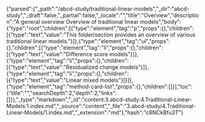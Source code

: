 {"parsed":{"_path":"/abcd-study/traditional-linear-models","_dir":"abcd-study","_draft":false,"_partial":false,"_locale":"","title":"Overview","description":"A general overview Overview of traditional linear models","body":{"type":"root","children":[{"type":"element","tag":"p","props":{},"children":[{"type":"text","value":"This folder/section provides an overview of various traditional linear models."}]},{"type":"element","tag":"ul","props":{},"children":[{"type":"element","tag":"li","props":{},"children":[{"type":"text","value":"Difference score models"}]},{"type":"element","tag":"li","props":{},"children":[{"type":"text","value":"Residualized change models"}]},{"type":"element","tag":"li","props":{},"children":[{"type":"text","value":"Linear mixed models"}]}]},{"type":"element","tag":"method-card-list","props":{},"children":[]}],"toc":{"title":"","searchDepth":2,"depth":2,"links":[]}},"_type":"markdown","_id":"content:3.abcd-study:4.Traditional-Linear-Models:1.index.md","_source":"content","_file":"3.abcd-study/4.Traditional-Linear-Models/1.index.md","_extension":"md"},"hash":"c8NCkBfu3T"}